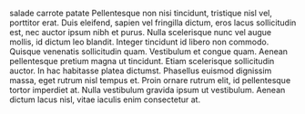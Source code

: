 salade
carrote
patate
Pellentesque non nisi tincidunt, tristique nisl vel, porttitor erat. Duis eleifend, sapien vel fringilla dictum, eros lacus sollicitudin est, nec auctor ipsum nibh et purus. Nulla scelerisque nunc vel augue mollis, id dictum leo blandit. Integer tincidunt id libero non commodo. Quisque venenatis sollicitudin quam. Vestibulum et congue quam. Aenean pellentesque pretium magna ut tincidunt. Etiam scelerisque sollicitudin auctor. In hac habitasse platea dictumst. Phasellus euismod dignissim massa, eget rutrum nisl tempus et. Proin ornare rutrum elit, id pellentesque tortor imperdiet at. Nulla vestibulum gravida ipsum ut vestibulum. Aenean dictum lacus nisl, vitae iaculis enim consectetur at.
